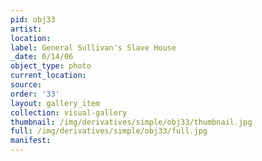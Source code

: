 ```yaml
---
pid: obj33
artist: 
location: 
label: General Sullivan's Slave House
_date: 6/14/06
object_type: photo
current_location: 
source: 
order: '33'
layout: gallery_item
collection: visual-gallery
thumbnail: /img/derivatives/simple/obj33/thumbnail.jpg
full: /img/derivatives/simple/obj33/full.jpg
manifest: 
---
```

